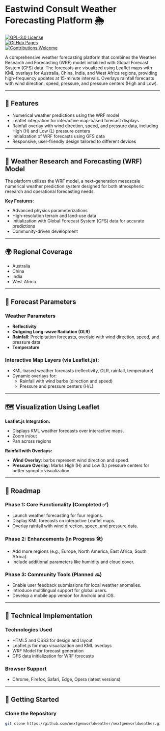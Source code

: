 # Eastwind Consult Weather Forecasting Platform 🌦️  
[![GPL-3.0 License](https://img.shields.io/badge/license-GPL--3.0-blue)](./LICENSE.md)  
[![GitHub Pages](https://img.shields.io/badge/deployment-GitHub%20Pages-blue)](https://nextgenworldweather.github.io)  
[![Contributions Welcome](https://img.shields.io/badge/contributions-welcome-brightgreen)](https://github.com/nextgenworldweather/nextgenworldweather.github.io/issues)  

A comprehensive weather forecasting platform that combines the Weather Research and Forecasting (WRF) model initialized with Global Forecast System (GFS) data. The forecasts are visualized using Leaflet maps with KML overlays for Australia, China, India, and West Africa regions, providing high-frequency updates at 15-minute intervals. Overlays rainfall forecasts with wind direction, speed, pressure, and pressure centers (High and Low). 

---

## 🌟 Features  
- Numerical weather predictions using the WRF model  
- Leaflet integration for interactive map-based forecast displays  
- Rainfall overlay with wind direction, speed, and pressure data, including High (H) and Low (L) pressure centers  
- Initialization of WRF forecasts using GFS data
- Responsive, user-friendly design tailored to different devices  

---

## 🔮 Weather Research and Forecasting (WRF) Model  

The platform utilizes the WRF model, a next-generation mesoscale numerical weather prediction system designed for both atmospheric research and operational forecasting needs.  

**Key Features:**  
- Advanced physics parameterizations  
- High-resolution terrain and land-use data  
- Initialization with Global Forecast System (GFS) data for accurate predictions  
- Community-driven development  

---

## 🌍 Regional Coverage  

- Australia  
- China  
- India  
- West Africa  

---

## 🎯 Forecast Parameters  

### Weather Parameters  
- **Reflectivity**
- **Outgoing Long-wave Radiation (OLR)**
- **Rainfall**: Precipitation forecasts, overlaid with wind direction, speed, and pressure data  
- **Temperature**

### Interactive Map Layers (via Leaflet.js):  
- KML-based weather forecasts (reflectivity, OLR, rainfall, temperature)  
- Dynamic overlays for:  
  - Rainfall with wind barbs (direction and speed)  
  - Pressure and pressure centers (H/L)  

---

## 🗺️ Visualization Using Leaflet  

**Leaflet.js Integration:**  
- Displays KML weather forecasts over interactive maps.
- Zoom in/out
- Pan across regions  

**Rainfall with Overlays:**  
- **Wind Overlay**: barbs represent wind direction and speed.  
- **Pressure Overlay**: Marks High (H) and Low (L) pressure centers for better synoptic visualization.  

---

## 🚀 Roadmap  

### Phase 1: Core Functionality (Completed ✅)  
- Launch weather forecasting for four regions.  
- Display KML forecasts on interactive Leaflet maps.  
- Overlay rainfall with wind direction, speed, and pressure data.  

### Phase 2: Enhancements (In Progress 🛠️)  
- Add more regions (e.g., Europe, North America, East Africa, South Africa).  
- Include additional parameters like humidity and cloud cover.  

### Phase 3: Community Tools (Planned 🔜)  
- Enable user feedback submissions for local weather anomalies.  
- Introduce multilingual support for global users.  
- Develop a mobile app version for Android and iOS.  

---

## 🔧 Technical Implementation  

### Technologies Used  
- HTML5 and CSS3 for design and layout  
- Leaflet.js for map visualization and KML overlays  
- WRF Model for forecast generation  
- GFS data initialization for WRF forecasts 

### Browser Support  
- Chrome, Firefox, Safari, Edge, Opera (latest versions)  

---

## 🚀 Getting Started  

### Clone the Repository  
```bash
git clone https://github.com/nextgenworldweather/nextgenworldweather.github.io.git
